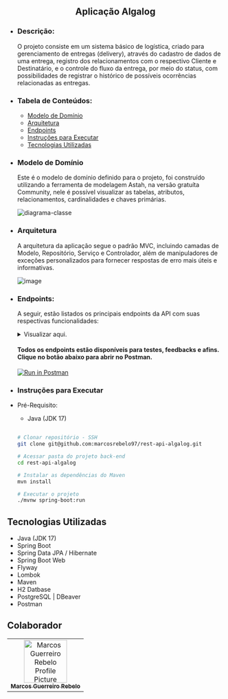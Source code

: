 <h2 align="center"><br/> Aplicação Algalog</h2>

  - ### Descrição:
    O projeto consiste em um sistema básico de logística, criado para gerenciamento de entregas (delivery), através do cadastro de dados de uma entrega, registro dos relacionamentos com o respectivo Cliente e Destinatário, e o controle do fluxo da entrega, por meio do status, com possibilidades de registrar o histórico de possíveis ocorrências relacionadas as entregas.

  - ### Tabela de Conteúdos:
    - [Modelo de Domínio](#modelo-de-domínio)
    - [Arquitetura](#arquitetura)
    - [Endpoints](#endpoints)
    - [Instruções para Executar](instruções-para-executar)
    - [Tecnologias Utilizadas](#tecnologias-utilizadas)

  - ### Modelo de Domínio
      Este é o modelo de domínio definido para o projeto, foi construído utilizando a ferramenta de modelagem Astah, na versão gratuíta Community, nele é possível visualizar as tabelas, atributos, relacionamentos, cardinalidades e chaves primárias.

    ![diagrama-classe](https://github.com/marcosrebelo97/rest-api-algalog/assets/37541973/3d19948b-57e6-4e07-8f58-8516fc9363c5)
  
  - ### Arquitetura
    A arquitetura da aplicação segue o padrão MVC, incluindo camadas de Modelo, Repositório, Serviço e Controlador, além de manipuladores de exceções personalizados para fornecer respostas de erro mais úteis e informativas.

    ![image](https://github.com/marcosrebelo97/rest-api-algalog/assets/37541973/5b070470-f4c7-4f55-a2bd-a8811ea5baf7)


  - ### Endpoints:
    A seguir, estão listados os principais endpoints da API com suas respectivas funcionalidades:

    <details>
    <summary>Visualizar aqui.</summary>
    
    - #### Endpoint: ``{/clientes}``
    
    | Rest  | Request              | Funcionalidade |
    |-------|----------------------| ------- |
    | PUT   | Clientes - Atualizar | Atualiza os dados cadastrados de um Cliente |
    | POST  | Clientes - Cadastrar | Realiza o cadastro de dados de um Cliente |
    | DEL   | Clientes - Excluir   | Exclui o cadastro de um Cliente através do ID |
    | GET   | Clientes - Listar    | Retorna todos os Clientes e seus respectivos dados cadastrados na plataforma |
    | POST  | Clientes - Buscar    | Permite que o usuário pesquise por um Cliente específico através do ID |
    
     - #### Endpoint: ``{/entregas}``
    
    | Rest  | Request              | Funcionalidade |
    |-------|----------------------| ------- |
    | GET   | Entregas - Listar    | Retorna todas as entregas cadastradas, dados de destinatários e taxa de delivery |
    | GET   | Entregas - Obter ID  | Retorna os dados de uma Entrega específica através do ID |
    | PUT   | Entregas - Finalizar | Permite ao usuário finalizar uma Entrega, caso o seu status seja Finalizada |
    | POST  | Entregas - Solicitar | Permite que o usuário solicite uma Entrega, adicionando os dados de Destinatário | 
    
     - #### Endpoint: ``{/entregas/{id}/ocorrencias}``
    
    | Rest  | Request                | Funcionalidade |
    |-------|------------------------| ------- |
    | GET   | Ocorrências - Listar    | Retorna os dados das Entregas que tiveram (ou não) alguma Ocorrência durante o delivery |
    | POST  | Ocorrências - Solicitar | Permite ao usuário realizar uma eventual ocorrência que houve durante a Entrega |
    
    </details>

    #### Todos os endpoints estão disponíveis para testes, feedbacks e afins. Clique no botão abaixo para abrir no Postman.
    
    [![Run in Postman](https://run.pstmn.io/button.svg)](https://gold-eclipse-442776.postman.co/collection/19986209-8171bf70-4c4d-4b15-981b-405301adc942?source=rip_markdown)
    
 - ### Instruções para Executar
  - Pré-Requisito:
      - Java (JDK 17) </br>
      
    ```bash
   
    # Clonar repositório - SSH
    git clone git@github.com:marcosrebelo97/rest-api-algalog.git
    
    # Acessar pasta do projeto back-end
    cd rest-api-algalog

    # Instalar as dependências do Maven
    mvn install
    
    # Executar o projeto
    ./mvnw spring-boot:run
    ```

  ## Tecnologias Utilizadas
  - Java (JDK 17)
  - Spring Boot
  - Spring Data JPA / Hibernate
  - Spring Boot Web
  - Flyway
  - Lombok
  - Maven
  - H2 Datbase
  - PostgreSQL | DBeaver
  - Postman

## Colaborador 

<table>
  <tr>
    <td align="center">
      <a href="#">
        <img src="https://avatars.githubusercontent.com/u/37541973?s=400&u=9ed58a58d32f6314db5f27fc52e7086130cd4e12&v=4" width="100px;" alt="Marcos Guerreiro Rebelo Profile Picture"/><br>
        <sub>
          <b>Marcos Guerreiro Rebelo</b>
        </sub>
      </a>
    </td>
  </tr>
</table>
